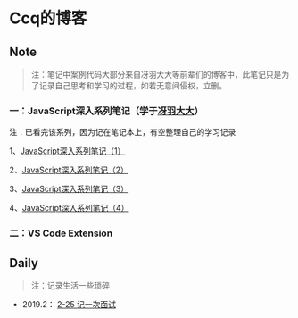 # Ccq的博客

## Note

>注：笔记中案例代码大部分来自冴羽大大等前辈们的博客中，此笔记只是为了记录自己思考和学习的过程，如若无意间侵权，立删。

### 一：JavaScript深入系列笔记（学于[冴羽大大](https://github.com/mqyqingfeng/Blog)）

注：已看完该系列，因为记在笔记本上，有空整理自己的学习记录

1、[JavaScript深入系列笔记（1）](https://github.com/chongqiangchen/Blog/blob/master/Notes/JavaScript%E6%B7%B1%E5%85%A5%E7%B3%BB%E5%88%97%E7%AC%94%E8%AE%B0/JavaScript%E6%B7%B1%E5%85%A5%E7%B3%BB%E5%88%97%E7%AC%94%E8%AE%B0%EF%BC%881%EF%BC%89.md)

2、[JavaScript深入系列笔记（2）](https://github.com/chongqiangchen/Blog/Notes/JavaScript深入系列笔记/JavaScript深入系列笔记（2）.md)

3、[JavaScript深入系列笔记（3）](https://github.com/chongqiangchen/Blog/Notes/JavaScript深入系列笔记/JavaScript深入系列笔记（3）.md)

4、[JavaScript深入系列笔记（4）](https://github.com/chongqiangchen/Blog/Notes/JavaScript深入系列笔记/JavaScript深入系列笔记（4）.md)

### 二：VS Code Extension


## Daily

> 注：记录生活一些琐碎

* 2019.2：
  [2-25 记一次面试](https://github.com/chongqiangchen/Blog/blob/master/Other/2019.2/2-25%20%E8%AE%B0%E4%B8%80%E6%AC%A1%E9%9D%A2%E8%AF%95.md)